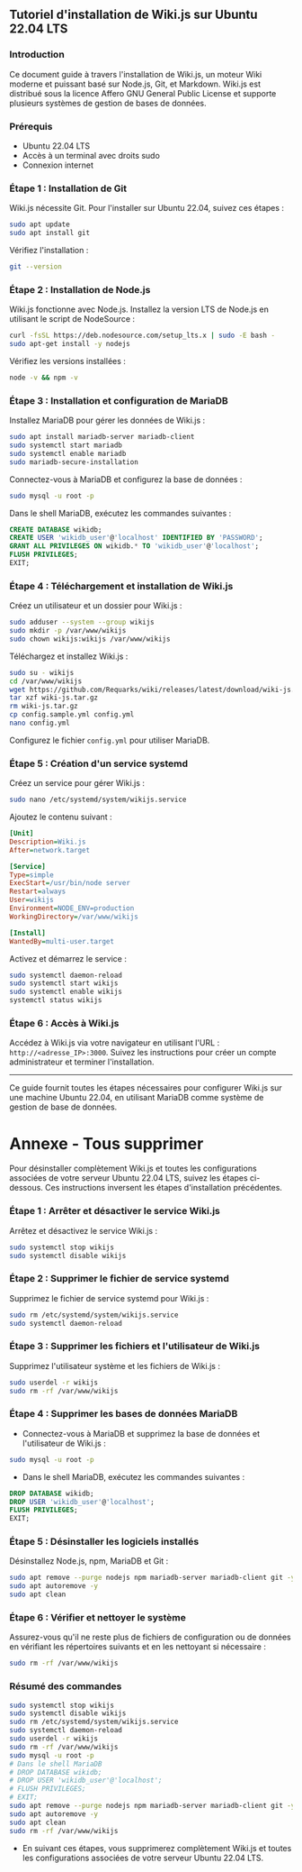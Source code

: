 ## Tutoriel d'installation de Wiki.js sur Ubuntu 22.04 LTS

### Introduction

Ce document guide à travers l'installation de Wiki.js, un moteur Wiki moderne et puissant basé sur Node.js, Git, et Markdown. Wiki.js est distribué sous la licence Affero GNU General Public License et supporte plusieurs systèmes de gestion de bases de données.

### Prérequis

- Ubuntu 22.04 LTS
- Accès à un terminal avec droits sudo
- Connexion internet

### Étape 1 : Installation de Git

Wiki.js nécessite Git. Pour l'installer sur Ubuntu 22.04, suivez ces étapes :

```bash
sudo apt update
sudo apt install git
```

Vérifiez l'installation :

```bash
git --version
```

### Étape 2 : Installation de Node.js

Wiki.js fonctionne avec Node.js. Installez la version LTS de Node.js en utilisant le script de NodeSource :

```bash
curl -fsSL https://deb.nodesource.com/setup_lts.x | sudo -E bash -
sudo apt-get install -y nodejs
```

Vérifiez les versions installées :

```bash
node -v && npm -v
```

### Étape 3 : Installation et configuration de MariaDB

Installez MariaDB pour gérer les données de Wiki.js :

```bash
sudo apt install mariadb-server mariadb-client
sudo systemctl start mariadb
sudo systemctl enable mariadb
sudo mariadb-secure-installation
```

Connectez-vous à MariaDB et configurez la base de données :

```bash
sudo mysql -u root -p
```

Dans le shell MariaDB, exécutez les commandes suivantes :

```sql
CREATE DATABASE wikidb;
CREATE USER 'wikidb_user'@'localhost' IDENTIFIED BY 'PASSWORD';
GRANT ALL PRIVILEGES ON wikidb.* TO 'wikidb_user'@'localhost';
FLUSH PRIVILEGES;
EXIT;
```

### Étape 4 : Téléchargement et installation de Wiki.js

Créez un utilisateur et un dossier pour Wiki.js :

```bash
sudo adduser --system --group wikijs
sudo mkdir -p /var/www/wikijs
sudo chown wikijs:wikijs /var/www/wikijs
```

Téléchargez et installez Wiki.js :

```bash
sudo su - wikijs
cd /var/www/wikijs
wget https://github.com/Requarks/wiki/releases/latest/download/wiki-js.tar.gz
tar xzf wiki-js.tar.gz
rm wiki-js.tar.gz
cp config.sample.yml config.yml
nano config.yml
```

Configurez le fichier `config.yml` pour utiliser MariaDB.

### Étape 5 : Création d'un service systemd

Créez un service pour gérer Wiki.js :

```bash
sudo nano /etc/systemd/system/wikijs.service
```

Ajoutez le contenu suivant :

```ini
[Unit]
Description=Wiki.js
After=network.target

[Service]
Type=simple
ExecStart=/usr/bin/node server
Restart=always
User=wikijs
Environment=NODE_ENV=production
WorkingDirectory=/var/www/wikijs

[Install]
WantedBy=multi-user.target
```

Activez et démarrez le service :

```bash
sudo systemctl daemon-reload
sudo systemctl start wikijs
sudo systemctl enable wikijs
systemctl status wikijs
```

### Étape 6 : Accès à Wiki.js

Accédez à Wiki.js via votre navigateur en utilisant l'URL : `http://<adresse_IP>:3000`. Suivez les instructions pour créer un compte administrateur et terminer l'installation.

---

Ce guide fournit toutes les étapes nécessaires pour configurer Wiki.js sur une machine Ubuntu 22.04, en utilisant MariaDB comme système de gestion de base de données.

# Annexe - Tous supprimer 

Pour désinstaller complètement Wiki.js et toutes les configurations associées de votre serveur Ubuntu 22.04 LTS, suivez les étapes ci-dessous. Ces instructions inversent les étapes d'installation précédentes.

### Étape 1 : Arrêter et désactiver le service Wiki.js

Arrêtez et désactivez le service Wiki.js :

```bash
sudo systemctl stop wikijs
sudo systemctl disable wikijs
```

### Étape 2 : Supprimer le fichier de service systemd

Supprimez le fichier de service systemd pour Wiki.js :

```bash
sudo rm /etc/systemd/system/wikijs.service
sudo systemctl daemon-reload
```

### Étape 3 : Supprimer les fichiers et l'utilisateur de Wiki.js

Supprimez l'utilisateur système et les fichiers de Wiki.js :

```bash
sudo userdel -r wikijs
sudo rm -rf /var/www/wikijs
```

### Étape 4 : Supprimer les bases de données MariaDB

- Connectez-vous à MariaDB et supprimez la base de données et l'utilisateur de Wiki.js :

```bash
sudo mysql -u root -p
```

- Dans le shell MariaDB, exécutez les commandes suivantes :

```sql
DROP DATABASE wikidb;
DROP USER 'wikidb_user'@'localhost';
FLUSH PRIVILEGES;
EXIT;
```

### Étape 5 : Désinstaller les logiciels installés

Désinstallez Node.js, npm, MariaDB et Git :

```bash
sudo apt remove --purge nodejs npm mariadb-server mariadb-client git -y
sudo apt autoremove -y
sudo apt clean
```

### Étape 6 : Vérifier et nettoyer le système

Assurez-vous qu'il ne reste plus de fichiers de configuration ou de données en vérifiant les répertoires suivants et en les nettoyant si nécessaire :

```bash
sudo rm -rf /var/www/wikijs
```

### Résumé des commandes

```bash
sudo systemctl stop wikijs
sudo systemctl disable wikijs
sudo rm /etc/systemd/system/wikijs.service
sudo systemctl daemon-reload
sudo userdel -r wikijs
sudo rm -rf /var/www/wikijs
sudo mysql -u root -p
# Dans le shell MariaDB
# DROP DATABASE wikidb;
# DROP USER 'wikidb_user'@'localhost';
# FLUSH PRIVILEGES;
# EXIT;
sudo apt remove --purge nodejs npm mariadb-server mariadb-client git -y
sudo apt autoremove -y
sudo apt clean
sudo rm -rf /var/www/wikijs
```

- En suivant ces étapes, vous supprimerez complètement Wiki.js et toutes les configurations associées de votre serveur Ubuntu 22.04 LTS.


